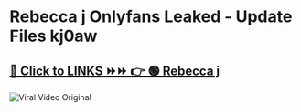 
 # Rebecca j Onlyfans Leaked - Update Files kj0aw

## <h2><a href="https://clipsfans.com/Rebecca_j&ref=git">🔗 Click to LINKS ⏩⏩ 👉 🟢 Rebecca j </a></h2>

<a href="https://clipsfans.com/Rebecca_j&ref=git" rel="nofollow" data-target="animated-image.originalLink"><img src="https://i.ibb.co.com/xMMVF88/686577567.gif" alt="Viral Video Original" style="max-width: 100%; display: inline-block;" data-target="animated-image.originalImage"></a>

